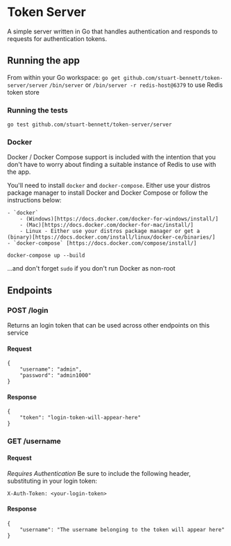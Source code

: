 # Token Server

A simple server written in Go that handles authentication and responds to requests for authentication tokens.

## Running the app
From within your Go workspace:
`go get github.com/stuart-bennett/token-server/server`
`/bin/server`
or
`/bin/server -r redis-host@6379` to use Redis token store

### Running the tests
`go test github.com/stuart-bennett/token-server/server`

### Docker
Docker / Docker Compose support is included with the intention that you don't have to worry about finding a suitable instance of Redis to use with the app.

You'll need to install `docker` and `docker-compose`. Either use your distros package manager to install Docker and Docker Compose or follow the instructions below:

	- `docker`
		- (Windows)[https://docs.docker.com/docker-for-windows/install/]
		- (Mac)[https://docs.docker.com/docker-for-mac/install/]
		- Linux - Either use your distros package manager or get a (binary)[https://docs.docker.com/install/linux/docker-ce/binaries/]
    - `docker-compose` [https://docs.docker.com/compose/install/]

`docker-compose up --build`

...and don't forget `sudo` if you don't run Docker as non-root

## Endpoints

### POST /login

Returns an login token that can be used across other endpoints on this service

#### Request
```
{
	"username": "admin",
	"password": "admin1000"
}
```

#### Response
```
{
	"token": "login-token-will-appear-here"
}
```

### GET /username

#### Request
*Requires Authentication* Be sure to include the following header, substituting in your login token:

`X-Auth-Token: <your-login-token>`

#### Response
```
{
	"username": "The username belonging to the token will appear here"
}
```
